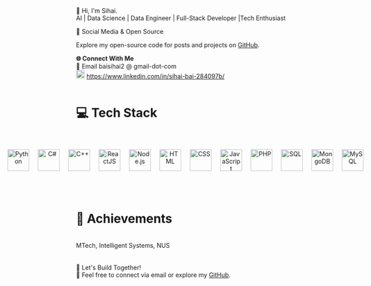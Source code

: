 🌟 Hi, I'm Sihai.<br />
AI | Data Science | Data Engineer | Full-Stack Developer |Tech Enthusiast

🎥 Social Media & Open Source
<p>
  Explore my open-source code for posts and projects on 
  <a href="https://github.com/baisihai" target="_blank">GitHub</a>.
</p>

<b>🌐 Connect With Me</b><br />
💌 Email baisihai2 @ gmail-dot-com<br />
<img src="https://aifxtechnologies.com/github/bsh/img/linkedin-logo-20.png" alt="LinkedIn" title="LinkedIn" style="width: 20px;" /> <a href="https://www.linkedin.com/in/sihai-bai-284097b/" target="_blank">https://www.linkedin.com/in/sihai-bai-284097b/</a> <br />
<br />
<h1>💻 Tech Stack</h1> <br />
<div align="center" style="display: flex; justify-content: center; gap: 20px; flex-wrap: nowrap; padding: 20px;"> <a href="https://www.python.org/" target="_blank"> <img src="https://aifxtechnologies.com/github/bsh/img/python-logo.png" alt="Python" title="Python" style="width: 50px;" /></a> <a href="https://dotnet.microsoft.com/en-us/languages/csharp/" target="_blank"> <img src="https://aifxtechnologies.com/github/bsh/img/c-sharp-logo.png" alt="C#" title="C#" style="width: 50px;" /></a> <a href="https://isocpp.org/std/the-standard" target="_blank"> <img src="https://aifxtechnologies.com/github/bsh/img/cplusplus-logo.png" alt="C++" title="C++" style="width: 50px;" /></a> <a href="https://reactjs.org/" target="_blank"> <img src="https://aifxtechnologies.com/github/bsh/img/react-native-logo.png" alt="ReactJS" title="ReactJS" style="width: 50px;" /></a> <a href="https://nodejs.org/" target="_blank"> <img src="https://aifxtechnologies.com/github/bsh/img/node-js-logo.png" alt="Node.js" title="Node.js" style="width: 50px;" /></a> <a href="https://html.spec.whatwg.org/multipage/" target="_blank"> <img src="https://aifxtechnologies.com/github/bsh/img/html-5-logo.png" alt="HTML" title="HTML" style="width: 50px;" /></a> <a href="https://www.w3.org/Style/CSS/" target="_blank"> <img src="https://aifxtechnologies.com/github/bsh/img/css3-logo.png" alt="CSS" title="CSS" style="width: 50px;" /></a> <a href="https://www.javascript.com/" target="_blank"> <img src="https://aifxtechnologies.com/github/bsh/img/javascript-logo.png" alt="JavaScript" title="JavaScript" style="width: 50px;" /></a> <a href="https://www.php.net/" target="_blank"> <img src="https://aifxtechnologies.com/github/bsh/img/php-logo.png" alt="PHP" title="PHP" style="width: 50px;" /></a> <a href="https://www.sql.org/" target="_blank"> <img src="https://aifxtechnologies.com/github/bsh/img/sql-logo.png" alt="SQL" title="SQL" style="width: 50px;" /></a> <a href="https://www.mongodb.com/" target="_blank"> <img src="https://aifxtechnologies.com/github/bsh/img/mongodb-logo.png" alt="MongoDB" title="MongoDB" style="width: 50px;" /></a> <a href="https://www.mysql.com/" target="_blank"> <img src="https://aifxtechnologies.com/github/bsh/img/mysql-logo.png" alt="MySQL" title="MySQL" style="width: 50px;" /></a> </div>
<br />
<br />
<h1>🌟 Achievements</h1> <br />
MTech, Intelligent Systems, NUS<br />
<br />
<br />
🚀 Let's Build Together!<br />
💌 Feel free to connect via email or explore my <a href="https://github.com/baisihai" target="_blank">GitHub</a>.
